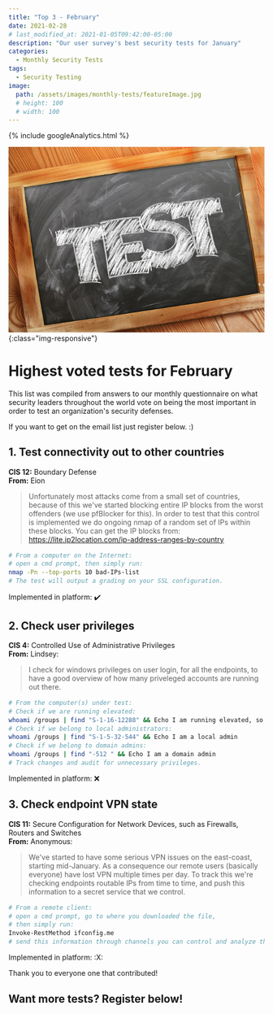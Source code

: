 ```yaml
---
title: "Top 3 - February"
date: 2021-02-28
# last_modified_at: 2021-01-05T09:42:00-05:00
description: "Our user survey's best security tests for January"
categories:
  - Monthly Security Tests
tags:
  - Security Testing
image:
  path: /assets/images/monthly-tests/featureImage.jpg
  # height: 100
  # width: 100
---
```

<!-- Google analytics -->
{% include googleAnalytics.html %}
<!-- leadfeeder analytics -->
<!-- {% include leadfeederAnalytics.html %} -->

![feature image](/assets/images/monthly-tests/featureImage.jpg){:class="img-responsive"}

# Highest voted tests for February
This list was compiled from answers to our monthly questionnaire on what security leaders throughout the world vote on being the most important in order to test an organization's security defenses. 

If you want to get on the email list just register below. :)

## 1. Test connectivity out to other countries
**CIS 12:** Boundary Defense  
**From:** Eion  
>Unfortunately most attacks come from a small set of countries, because of this we've started blocking entire IP blocks from the worst offenders (we use pfBlocker for this). In order to test that this control is implemented we do ongoing nmap of a random set of IPs within these blocks. You can get the IP blocks from: https://lite.ip2location.com/ip-address-ranges-by-country

```bash
# From a computer on the Internet:
# open a cmd prompt, then simply run:
nmap -Pn --top-ports 10 bad-IPs-list
# The test will output a grading on your SSL configuration.
```
Implemented in platform: :heavy_check_mark:

## 2. Check user privileges
**CIS 4:** Controlled Use of Administrative Privileges  
**From:** Lindsey:  
>I check for windows privileges on user login, for all the endpoints, to have a good overview of how many priveleged accounts are running out there.

```bash
# From the computer(s) under test:
# Check if we are running elevated:
whoami /groups | find "S-1-16-12288" && Echo I am running elevated, so I must be an admin
# Check if we belong to local administrators:
whoami /groups | find "S-1-5-32-544" && Echo I am a local admin
# Check if we belong to domain admins:
whoami /groups | find "-512 " && Echo I am a domain admin
# Track changes and audit for unnecessary privileges.
```
Implemented in platform: :x:

## 3. Check endpoint VPN state
**CIS 11:** Secure Configuration for Network Devices, such as Firewalls, Routers and Switches  
**From:** Anonymous:  
>We've started to have some serious VPN issues on the east-coast, starting mid-January. As a consequence our remote users (basically everyone) have lost VPN multiple times per day. To track this we're checking endpoints routable IPs from time to time, and push this information to a secret service that we control.

```bash
# From a remote client:
# open a cmd prompt, go to where you downloaded the file, 
# then simply run:
Invoke-RestMethod ifconfig.me
# send this information through channels you can control and analyze the data. 
```
Implemented in platform: :X:

Thank you to everyone one that contributed!

## Want more tests? Register below!  

<script charset="utf-8" type="text/javascript" src="//js.hsforms.net/forms/shell.js"></script>
<script>
  hbspt.forms.create({
	portalId: "8898112",
	formId: "2b1cfdb3-6618-4dd8-86e4-4786274c0d38"
});
</script>



[create account]: #want-more-tests-register-below